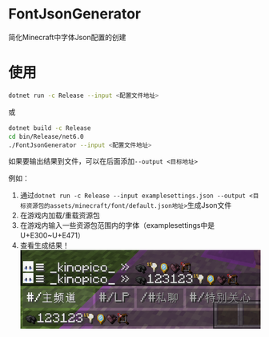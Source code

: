 # FontJsonGenerator
简化Minecraft中字体Json配置的创建

# 使用
```Bash
dotnet run -c Release --input <配置文件地址>
```

或

```Bash
dotnet build -c Release
cd bin/Release/net6.0
./FontJsonGenerator --input <配置文件地址>
```

如果要输出结果到文件，可以在后面添加`--output <目标地址>`

例如：
1. 通过`dotnet run -c Release --input examplesettings.json --output <目标资源包的assets/minecraft/font/default.json地址>`生成Json文件
2. 在游戏内加载/重载资源包
3. 在游戏内输入一些资源包范围内的字体（examplesettings中是U+E300~U+E471）
3. 查看生成结果！ ![窗口截图](screenshots/1.png)